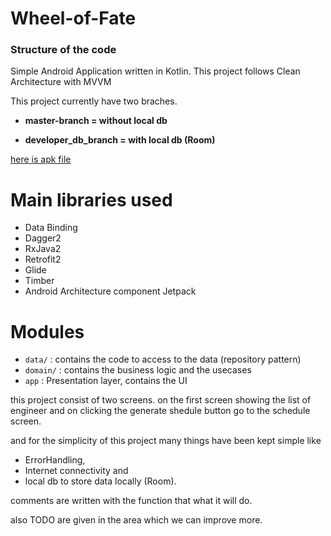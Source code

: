 # Wheel-of-Fate

### Structure of the code ###
Simple Android Application written in Kotlin.
This project follows Clean Architecture with MVVM
 
This project currently have two braches.

* <b> master-branch = without local db </b>

* <b>developer_db_branch = with local db (Room) </b>

[here is apk file](https://github.com/mookyjan/Wheel-of-Fate/blob/master/screenshots/app-debug.apk)

# Main libraries used

* Data Binding
* Dagger2
* RxJava2
* Retrofit2
* Glide
* Timber
* Android Architecture component Jetpack


# Modules


* `data/` : contains the code to access to the data (repository pattern)
* `domain/` : contains the business logic and the usecases
* `app` : Presentation layer, contains the UI 

this project consist of two screens. on the first screen showing the list of engineer and on clicking the generate shedule button go to the schedule screen.

and for the simplicity of this project many things have been kept simple
like 
* ErrorHandling, 
* Internet connectivity and 
* local db to store data locally (Room).

comments are written with the function that what it will do.

also TODO are given in the area which we can improve more.



